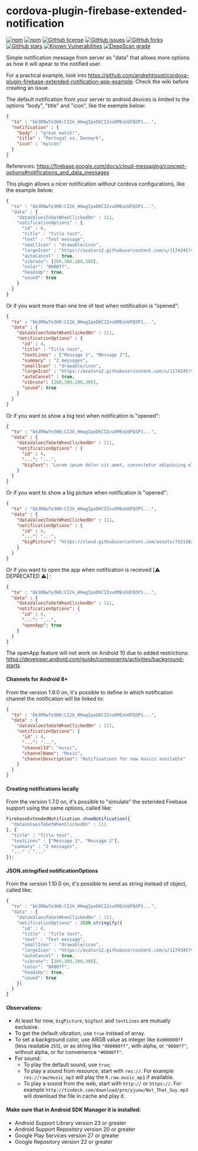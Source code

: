 # cordova-plugin-firebase-extended-notification

[![npm](https://img.shields.io/npm/dt/cordova-plugin-firebase-extended-notification.svg)](https://www.npmjs.com/package/cordova-plugin-firebase-extended-notification)
[![npm](https://img.shields.io/npm/v/cordova-plugin-firebase-extended-notification.svg)](https://www.npmjs.com/package/cordova-plugin-firebase-extended-notification)
[![GitHub license](https://img.shields.io/github/license/andrehtissot/cordova-plugin-firebase-extended-notification.svg)](https://github.com/andrehtissot/cordova-plugin-firebase-extended-notification/blob/master/LICENSE)
[![GitHub issues](https://img.shields.io/github/issues/andrehtissot/cordova-plugin-firebase-extended-notification.svg)](https://github.com/andrehtissot/cordova-plugin-firebase-extended-notification/issues)
[![GitHub forks](https://img.shields.io/github/forks/andrehtissot/cordova-plugin-firebase-extended-notification.svg)](https://github.com/andrehtissot/cordova-plugin-firebase-extended-notification/network)
[![GitHub stars](https://img.shields.io/github/stars/andrehtissot/cordova-plugin-firebase-extended-notification.svg)](https://github.com/andrehtissot/cordova-plugin-firebase-extended-notification/stargazers)
[![Known Vulnerabilities](https://snyk.io/test/github/andrehtissot/cordova-plugin-firebase-extended-notification/badge.svg?targetFile=package.json)](https://snyk.io/test/github/andrehtissot/cordova-plugin-firebase-extended-notification?targetFile=package.json)
[![DeepScan grade](https://deepscan.io/api/teams/3417/projects/5070/branches/39497/badge/grade.svg)](https://deepscan.io/dashboard#view=project&tid=3417&pid=5070&bid=39497)

Simple notification message from server as "data" that allows more options as how it will apear to the notified user.

For a practical example, look into https://github.com/andrehtissot/cordova-plugin-firebase-extended-notification-app-example.
Check the wiki before creating an issue.

The default notification from your server to android devices is limited to the options "body", "title" and "icon", like the exemple below:

```json
{
  "to" : "bk3RNwTe3H0:CI2k_HHwgIpoDKCIZvvDMExUdFQ3P1...",
  "notification" : {
    "body" : "great match!",
    "title" : "Portugal vs. Denmark",
    "icon" : "myicon"
  }
}
```
References: https://firebase.google.com/docs/cloud-messaging/concept-options#notifications_and_data_messages

This plugin allows a nicer notification without cordova configurations, like the example below:
```javascript
{
  "to" : "bk3RNwTe3H0:CI2k_HHwgIpoDKCIZvvDMExUdFQ3P1...",
  "data" : {
    "dataValuesToGetWhenClickedOn" : 111,
    "notificationOptions" : {
      "id" : 4,
      "title" : "Title test",
      "text" : "Test message",
      "smallIcon" : "drawable/icon",
      "largeIcon" : "https://avatars2.githubusercontent.com/u/1174345?v=3&s=96",
      "autoCancel" : true,
      "vibrate": [200,300,200,300],
      "color": "0000ff",
      "headsUp": true,
      "sound": true
    }
  }
}
```

Or if you want more than one line of text when notification is "opened":
```json
{
  "to" : "bk3RNwTe3H0:CI2k_HHwgIpoDKCIZvvDMExUdFQ3P1...",
  "data" : {
    "dataValuesToGetWhenClickedOn" : 111,
    "notificationOptions" : {
      "id" : 4,
      "title" : "Title test",
      "textLines" : ["Message 1", "Message 2"],
      "summary" : "2 messages",
      "smallIcon" : "drawable/icon",
      "largeIcon" : "https://avatars2.githubusercontent.com/u/1174345?v=3&s=96",
      "autoCancel" : true,
      "vibrate": [200,300,200,300],
      "sound": true
    }
  }
}
```

Or if you want to show a big text when notification is "opened":
```json
{
  "to" : "bk3RNwTe3H0:CI2k_HHwgIpoDKCIZvvDMExUdFQ3P1...",
  "data" : {
    "dataValuesToGetWhenClickedOn" : 111,
    "notificationOptions" : {
      "id" : 4,
      "...": "...",
      "bigText": "Lorem ipsum dolor sit amet, consectetur adipiscing elit. Mauris mollis urna sed nisl venenatis, a tincidunt orci iaculis. In hac habitasse platea dictumst. Nulla quis hendrerit risus. Morbi neque lectus, laoreet quis dui quis, luctus blandit mauris. Sed ullamcorper risus et lorem facilisis, sit amet tristique nulla rutrum. Vivamus auctor pulvinar ligula, tempor lacinia arcu commodo in. Ut condimentum dolor ac felis venenatis, sit amet cursus erat accumsan. Aliquam a justo elit. Maecenas dignissim suscipit ipsum, nec laoreet velit."
    }
  }
}
```

Or if you want to show a big picture when notification is "opened":
```json
{
  "to" : "bk3RNwTe3H0:CI2k_HHwgIpoDKCIZvvDMExUdFQ3P1...",
  "data" : {
    "dataValuesToGetWhenClickedOn" : 111,
    "notificationOptions" : {
      "id" : 4,
      "...": "...",
      "bigPicture": "https://cloud.githubusercontent.com/assets/7321362/24875178/1e58d2ec-1ddc-11e7-96ed-ed8bf011146c.png"
    }
  }
}
```

Or if you want to open the app when notification is received [⚠️ DEPRECATED ⚠️] :
```json
{
  "to" : "bk3RNwTe3H0:CI2k_HHwgIpoDKCIZvvDMExUdFQ3P1...",
  "data" : {
    "dataValuesToGetWhenClickedOn" : 111,
    "notificationOptions": {
      "id" : 4,
      "...": "...",
      "openApp": true
    }
  }
}
```

The openApp feature will not work on Android 10 due to added restrictions: https://developer.android.com/guide/components/activities/background-starts


#### Channels for Android 8+
From the version 1.9.0 on, it's possible to define in which notification channel the notification will be linked to:
```json
{
  "to" : "bk3RNwTe3H0:CI2k_HHwgIpoDKCIZvvDMExUdFQ3P1...",
  "data" : {
    "dataValuesToGetWhenClickedOn" : 111,
    "notificationOptions": {
      "id" : 4,
      "...": "...",
      "channelId": "music",
      "channelName": "Music",
      "channelDescription": "Notifications for new musics available"
    }
  }
}
```

#### Creating notifications locally
From the version 1.7.0 on, it's possible to "simulate" the extended Firebase support using the same options, called like:
```javascript
FirebaseExtendedNotification.showNotification({
  "dataValuesToGetWhenClickedOn" : 111
}, {
  "title" : "Title test",
  "textLines" : ["Message 1", "Message 2"],
  "summary" : "2 messages",
  "..." : "..."
});
```

#### JSON.stringified notificationOptions
From the version 1.10.0 on, it's possible to send as string instead of object, called like:
```javascript
{
  "to" : "bk3RNwTe3H0:CI2k_HHwgIpoDKCIZvvDMExUdFQ3P1...",
  "data" : {
    "dataValuesToGetWhenClickedOn" : 111,
    "notificationOptions" : JSON.stringify({
      "id" : 4,
      "title" : "Title test",
      "text" : "Test message",
      "smallIcon" : "drawable/icon",
      "largeIcon" : "https://avatars2.githubusercontent.com/u/1174345?v=3&s=96",
      "autoCancel" : true,
      "vibrate": [200,300,200,300],
      "color": "0000ff",
      "headsUp": true,
      "sound": true
    })
  }
}
```

#### Observations:
* At least for now, `bigPicture`, `bigText` and `textLines` are mutually exclusive.
* To get the default vibration, use `true` instead of array.
* To set a background color, use ARGB value as integer like `0x000000ff` (less readable `255`), or as string like `"000000ff"`, with alpha, or `"0000ff"`, without alpha, or for convenience `"#0000ff"`.
* For sound:
  * To play the default sound, use `true`;
  * To play a sound from resource, start with `res://`. For example `res://raw/music_mp3` will play the `R.raw.music_mp3` if available.
  * To play a sound from the web, start with `http://` or `https://`. For example `http://tindeck.com/download/pro/yjuow/Not_That_Guy.mp3` will download the file in cache and play it.

#### Make sure that in Android SDK Manager it is installed:
* Android Support Library version 23 or greater
* Android Support Repository version 20 or greater
* Google Play Services version 27 or greater
* Google Repository version 22 or greater
